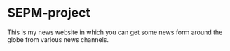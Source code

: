 # SEPM-project

This is my news website in which you can get some news form around the globe from various news channels.
